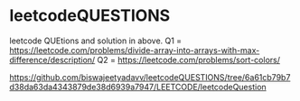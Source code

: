 # leetcodeQUESTIONS
leetcode QUEtions and solution in above.
Q1 = https://leetcode.com/problems/divide-array-into-arrays-with-max-difference/description/
Q2 = https://leetcode.com/problems/sort-colors/

https://github.com/biswajeetyadavv/leetcodeQUESTIONS/tree/6a61cb79b7d38da63da4343879de38d6939a7947/LEETCODE/leetcodeQuestion

